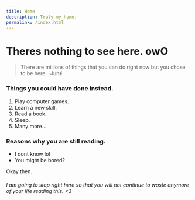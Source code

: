 ```yaml
---
title: Home
description: Truly my home.
permalink: /index.html
---
```

# Theres nothing to see here. owO
 > There are millions of things that you can do right now but you chose to be here.
 > -Junɇ

### Things you could have done instead.
1. Play computer games.
2. Learn a new skill.
3. Read a book.
4. Sleep.
5. Many more...

### Reasons why you are still reading.
- I dont know lol
- You might be bored?

Okay then.

###### I am going to stop right here so that you will not continue to waste anymore of your life reading this. <3